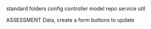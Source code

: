 standard folders
config
controller
model
repo
service
util


ASSESSMENT
Data,
create a form
buttons to update